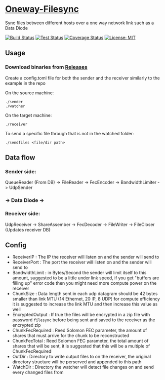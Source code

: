 # [Oneway-Filesync](https://github.com/danlapid/oneway-filesync/)

Sync files between different hosts over a one way network link such as a Data Diode

[![Build Status](https://github.com/danlapid/oneway-filesync/actions/workflows/build.yml/badge.svg)](https://github.com/danlapid/oneway-filesync/actions?query=workflow%3ABuild)
[![Test Status](https://github.com/danlapid/oneway-filesync/actions/workflows/test.yml/badge.svg)](https://github.com/danlapid/oneway-filesync/actions?query=workflow%3ATest)
[![Coverage Status](https://coveralls.io/repos/github/danlapid/oneway-filesync/badge.svg?branch=main)](https://coveralls.io/github/danlapid/oneway-filesync?branch=main)
[![License: MIT](https://img.shields.io/badge/License-MIT-green.svg)](https://opensource.org/licenses/MIT)

## Usage

### Download binaries from [Releases](https://github.com/danlapid/oneway-filesync/releases)

Create a config.toml file for both the sender and the receiver similarly to the example in the repo

On the source machine:

```
./sender
./watcher
```

On the target machine:

```
./receiver
```

To send a specific file through that is not in the watched folder:

``` ./sendfiles <file/dir path> ```

## Data flow

### Sender side:

QueueReader (From DB) -> FileReader -> FecEncoder -> BandwidthLimiter -> UdpSender 

### -> Data Diode -> 

### Receiver side:

UdpReceiver -> ShareAssember -> FecDecoder -> FileWriter -> FileCloser (Updates receiver DB)

## Config

- ReceiverIP : The IP the receiver will listen on and the sender will send to
- ReceiverPort : The port the receiver will listen on and the sender will send to
- BandwidthLimit : in Bytes/Second the sender will limit itself to this amount, suggested to be a little under link speed, if you get "buffers are filling up" error code then you might need more compute power on the receiver
- ChunkSize : Data length sent in each udp datagram should be 42 bytes smaller than link MTU (14 Ethernet, 20 IP, 8 UDP) for compute efficiency it is suggested to increase the link MTU and then increase this value as well
- EncryptedOutput : If true the files will be encrypted in a zip file with password `filesync` before being sent and saved to the receiver as the encrypted zip
- ChunkFecRequired : Reed Solomon FEC parameter, the amount of shares that must arrive for the chunk to be reconstructed
- ChunkFecTotal : Reed Solomon FEC parameter, the total amount of shares that will be sent, it is suggested that this will be a multiple of ChunkFecRequired
- OutDir : Directory to write output files to on the receiver, the original directory structure will be perserved and appended to this path
- WatchDir : Directory the watcher will detect file changes on and send every changed files from

